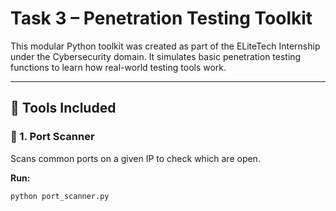 # Task 3 – Penetration Testing Toolkit

This modular Python toolkit was created as part of the ELiteTech Internship under the Cybersecurity domain. It simulates basic penetration testing functions to learn how real-world testing tools work.

---

## 🧰 Tools Included

### 🔹 1. Port Scanner
Scans common ports on a given IP to check which are open.

**Run:**
```bash
python port_scanner.py

